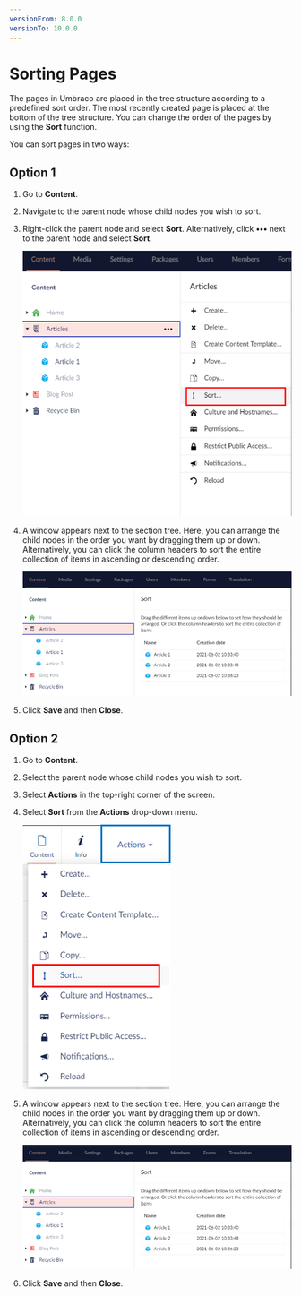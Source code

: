 ```yaml
---
versionFrom: 8.0.0
versionTo: 10.0.0
---
```


# Sorting Pages

The pages in Umbraco are placed in the tree structure according to a predefined sort order. The most recently created page is placed at the bottom of the tree structure. You can change the order of the pages by using the **Sort** function.

You can sort pages in two ways:

## Option 1

1. Go to **Content**.
2. Navigate to the parent node whose child nodes you wish to sort.
3. Right-click the parent node and select **Sort**. Alternatively, click **•••** next to the parent node and select **Sort**.

    ![Sort Menu 1](images/Sort-menu-v9.png)
4. A window appears next to the section tree. Here, you can arrange the child nodes in the order you want by dragging them up or down.
    Alternatively, you can click the column headers to sort the entire collection of items in ascending or descending order.

     ![Sort Option 1](images/Sort-options-v9.png)

5. Click **Save** and then **Close**.

## Option 2

1. Go to **Content**.
2. Select the parent node whose child nodes you wish to sort.
3. Select **Actions** in the top-right corner of the screen.
4. Select **Sort** from the **Actions** drop-down menu.

    ![Actions Menu](images/Actions-menu-v9.png)

5. A window appears next to the section tree. Here, you can arrange the child nodes in the order you want by dragging them up or down.
    Alternatively, you can click the column headers to sort the entire collection of items in ascending or descending order.

     ![Sort Option 1](images/Sort-options-v9.png)

6. Click **Save** and then **Close**.
